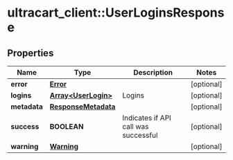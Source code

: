 # ultracart_client::UserLoginsResponse

## Properties
Name | Type | Description | Notes
------------ | ------------- | ------------- | -------------
**error** | [**Error**](Error.md) |  | [optional] 
**logins** | [**Array&lt;UserLogin&gt;**](UserLogin.md) | Logins | [optional] 
**metadata** | [**ResponseMetadata**](ResponseMetadata.md) |  | [optional] 
**success** | **BOOLEAN** | Indicates if API call was successful | [optional] 
**warning** | [**Warning**](Warning.md) |  | [optional] 


